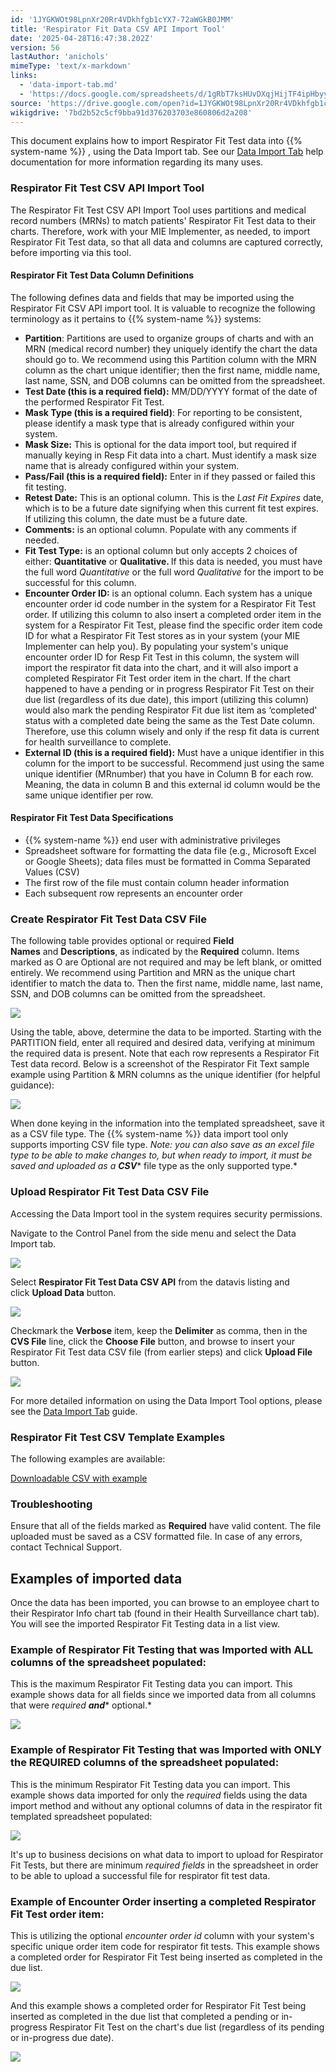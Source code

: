 ```yaml
---
id: '1JYGKWOt98LpnXr20Rr4VDkhfgb1cYX7-72aWGkB0JMM'
title: 'Respirator Fit Data CSV API Import Tool'
date: '2025-04-28T16:47:38.202Z'
version: 56
lastAuthor: 'anichols'
mimeType: 'text/x-markdown'
links:
  - 'data-import-tab.md'
  - 'https://docs.google.com/spreadsheets/d/1gRbT7ksHUvDXqjHijTF4ipHbyyRDruMgjjx8zbcHqWI/view?gid=0'
source: 'https://drive.google.com/open?id=1JYGKWOt98LpnXr20Rr4VDkhfgb1cYX7-72aWGkB0JMM'
wikigdrive: '7bd2b52c5cf9bba91d376203703e860806d2a208'
---
```

This document explains how to import Respirator Fit Test data into {{% system-name %}} , using the Data Import tab. See our [Data Import Tab](data-import-tab.md) help documentation for more information regarding its many uses.

### Respirator Fit Test CSV API Import Tool

The Respirator Fit Test CSV API Import Tool uses partitions and medical record numbers (MRNs) to match patients' Respirator Fit Test data to their charts. Therefore, work with your MIE Implementer, as needed, to import Respirator Fit Test data, so that all data and columns are captured correctly, before importing via this tool.

#### Respirator Fit Test Data Column Definitions

The following defines data and fields that may be imported using the Respirator Fit CSV API import tool. It is valuable to recognize the following terminology as it pertains to {{% system-name %}} systems:

* <strong>Partition</strong>: Partitions are used to organize groups of charts and with an MRN (medical record number) they uniquely identify the chart the data should go to.  We recommend using this Partition column with the MRN column as the chart unique identifier; then the first name, middle name, last name, SSN, and DOB columns can be omitted from the spreadsheet.
* <strong>Test Date (this is a required field):</strong> MM/DD/YYYY format of the date of the performed Respirator Fit Test.
* <strong>Mask Type (this is a required field)</strong>: For reporting to be consistent, please identify a mask type that is already configured within your system.
* <strong>Mask Size:</strong> This is optional for the data import tool, but required if manually keying in Resp Fit data into a chart.  Must identify a mask size name that is already configured within your system.
* <strong>Pass/Fail (this is a required field):</strong> Enter in if they passed or failed this fit testing.
* <strong>Retest Date:</strong> This is an optional column.  This is the <em>Last Fit Expires</em> date, which is to be a future date signifying when this current fit test expires. If utilizing this column, the date must be a future date.
* <strong>Comments:</strong> is an optional column.  Populate with any comments if needed.
* <strong>Fit Test Type:</strong>  is an optional column but only accepts 2 choices of either: <strong>Quantitative</strong> or <strong>Qualitative. </strong> If this data is needed, you must have the full word <em>Quantitative</em> or the full word <em>Qualitative</em> for the import to be successful for this column.
* <strong>Encounter Order ID:</strong> is an optional column. Each system has a unique encounter order id code number in the system for a Respirator Fit Test order.  If utilizing this column to also insert a completed order item in the system for a Respirator Fit Test, please find the specific order item code ID for what a Respirator Fit Test stores as in your system (your MIE Implementer can help you).  By populating your system's unique encounter order ID for Resp Fit Test in this column, the system will import the respirator fit data into the chart, and it will also import a completed Respirator Fit Test order item in the chart.  If the chart happened to have a pending or in progress Respirator Fit Test on their due list (regardless of its due date), this import (utilizing this column) would also mark the pending Respirator Fit due list item as ‘completed' status with a completed date being the same as the Test Date column. Therefore, use this column wisely and only if the resp fit data is current for health surveillance to complete.
* <strong>External ID (this is a required field):</strong>  Must have a unique identifier in this column for the import to be successful.  Recommend just using the same unique identifier (MRnumber) that you have in Column B for each row.  Meaning, the data in column B and this external id column would be the same unique identifier per row.

#### Respirator Fit Test Data Specifications

* {{% system-name %}} end user with administrative privileges
* Spreadsheet software for formatting the data file (e.g., Microsoft Excel or Google Sheets); data files must be formatted in Comma Separated Values (CSV)
* The first row of the file must contain column header information
* Each subsequent row represents an encounter order

### Create Respirator Fit Test Data CSV File

The following table provides optional or required **Field Names** and **Descriptions**, as indicated by the **Required** column. Items marked as O are Optional are not required and may be left blank, or omitted entirely. We recommend using Partition and MRN as the unique chart identifier to match the data to.  Then the first name, middle name, last name, SSN, and DOB columns can be omitted from the spreadsheet.

![](../respirator-fit-data-csv-api-import-tool.assets/3505621dc9fb11cbf7857cf36fa5b9c0.png)

Using the table, above, determine the data to be imported. Starting with the PARTITION field, enter all required and desired data, verifying at minimum the required data is present. Note that each row represents a Respirator Fit Test data record. Below is a screenshot of the Respirator Fit Text sample example using Partition & MRN columns as the unique identifier (for helpful guidance):

![](../respirator-fit-data-csv-api-import-tool.assets/2f7c2bfa39efe0a4ee5905548435088d.png)

When done keying in the information into the templated spreadsheet, save it as a CSV file type. The {{% system-name %}} data import tool only supports importing CSV file type.  *Note: you can also save as an excel file type to be able to make changes to, but when ready to import, it must be saved and uploaded as a* **_CSV_*** file type as the only supported type.*

### Upload Respirator Fit Test Data CSV File

Accessing the Data Import tool in the system requires security permissions.

Navigate to the Control Panel from the side menu and select the Data Import tab.

![](../respirator-fit-data-csv-api-import-tool.assets/fa5d875628c1142eff9bf1e72600a996.png)

Select **Respirator Fit Test Data CSV API** from the datavis listing and click **Upload Data** button.

![](../respirator-fit-data-csv-api-import-tool.assets/454ba8a34175fe33daeaa44173d18548.png)

Checkmark the **Verbose** item, keep the **Delimiter** as comma, then in the **CVS File** line, click the **Choose File** button, and browse to insert your Respirator Fit Test data CSV file (from earlier steps) and click **Upload File** button.

![](../respirator-fit-data-csv-api-import-tool.assets/fad9a83f0556ab7352f289e46da1b1cf.png)

For more detailed information on using the Data Import Tool options, please see the [Data Import Tab](data-import-tab.md) guide.

### Respirator Fit Test CSV Template Examples

The following examples are available:

[Downloadable CSV with example](https://docs.google.com/spreadsheets/d/1gRbT7ksHUvDXqjHijTF4ipHbyyRDruMgjjx8zbcHqWI/view?gid=0#gid=0)

### Troubleshooting

Ensure that all of the fields marked as **Required** have valid content. The file uploaded must be saved as a CSV formatted file. In case of any errors, contact Technical Support.

## Examples of imported data

Once the data has been imported, you can browse to an employee chart to their Respirator Info chart tab (found in their Health Surveillance chart tab).  You will see the imported Respirator Fit Testing data in a list view.

### Example of Respirator Fit Testing that was Imported with ALL columns of the spreadsheet populated:

This is the maximum Respirator Fit Testing data you can import.  This example shows data for all fields since we imported data from all columns that were *required* **_and_*** optional.*

![](../respirator-fit-data-csv-api-import-tool.assets/7821f57f88b3f581de65184ceb182296.png)

### Example of Respirator Fit Testing that was Imported with ONLY the REQUIRED columns of the spreadsheet populated:

This is the minimum Respirator Fit Testing data you can import.  This example shows data imported for only the *required* fields using the data import method and without any optional columns of data in the respirator fit templated spreadsheet populated:

![](../respirator-fit-data-csv-api-import-tool.assets/9480aba82d36ed2f8c6183b0f2e7790a.png)

It's up to business decisions on what data to import to upload for Respirator Fit Tests, but there are minimum *required fields* in the spreadsheet in order to be able to upload a successful file for respirator fit test data.

### Example of Encounter Order inserting a completed Respirator Fit Test order item:

This is utilizing the optional *encounter order id* column with your system's specific unique order item code for respirator fit tests.  This example shows a completed order for Respirator Fit Test being inserted as completed in the due list.

![](../respirator-fit-data-csv-api-import-tool.assets/c5325ae12827e6ec4a5f11503c48f0e1.png)

And this example shows a completed order for Respirator Fit Test being inserted as completed in the due list that completed a pending or in-progress Respirator Fit Test on the chart's due list (regardless of its pending or in-progress due date).

![](../respirator-fit-data-csv-api-import-tool.assets/0f0c975ed025d17b003ecd77e5df29c8.png)
